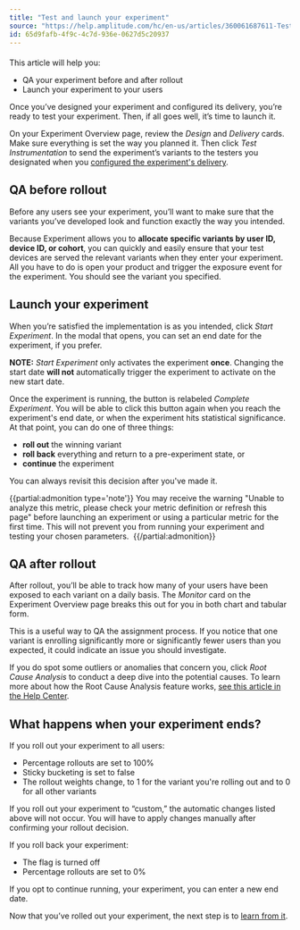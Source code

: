 ```yaml
---
title: "Test and launch your experiment"
source: "https://help.amplitude.com/hc/en-us/articles/360061687611-Test-and-launch-your-experiment"
id: 65d9fafb-4f9c-4c7d-936e-0627d5c20937
---
```


#### 
This article will help you:

* QA your experiment before and after rollout
* Launch your experiment to your users

Once you’ve designed your experiment and configured its delivery, you’re ready to test your experiment. Then, if all goes well, it’s time to launch it.

On your Experiment Overview page, review the *Design* and *Delivery* cards. Make sure everything is set the way you planned it. Then click *Test Instrumentation* to send the experiment’s variants to the testers you designated when you [configured the experiment's delivery](/experiment/workflow/configure-delivery).

## QA before rollout

Before any users see your experiment, you’ll want to make sure that the variants you’ve developed look and function exactly the way you intended.

Because Experiment allows you to **allocate specific variants by user ID, device ID, or cohort**, you can quickly and easily ensure that your test devices are served the relevant variants when they enter your experiment. All you have to do is open your product and trigger the exposure event for the experiment. You should see the variant you specified.

## Launch your experiment

When you’re satisfied the implementation is as you intended, click *Start Experiment*. In the modal that opens, you can set an end date for the experiment, if you prefer.

**NOTE:** *Start Experiment* only activates the experiment **once**. Changing the start date **will not** automatically trigger the experiment to activate on the new start date.

Once the experiment is running, the button is relabeled *Complete Experiment*. You will be able to click this button again when you reach the experiment's end date, or when the experiment hits statistical significance. At that point, you can do one of three things:

* **roll out** the winning variant
* **roll back** everything and return to a pre-experiment state, or
* **continue** the experiment

You can always revisit this decision after you've made it.

{{partial:admonition type='note'}}
 You may receive the warning "Unable to analyze this metric, please check your metric definition or refresh this page" before launching an experiment or using a particular metric for the first time. This will not prevent you from running your experiment and testing your chosen parameters. 
{{/partial:admonition}}

## QA after rollout

After rollout, you’ll be able to track how many of your users have been exposed to each variant on a daily basis. The *Monitor* card on the Experiment Overview page breaks this out for you in both chart and tabular form.

This is a useful way to QA the assignment process. If you notice that one variant is enrolling significantly more or significantly fewer users than you expected, it could indicate an issue you should investigate.

If you do spot some outliers or anomalies that concern you, click *Root Cause Analysis* to conduct a deep dive into the potential causes. To learn more about how the Root Cause Analysis feature works, [see this article in the Help Center](/analytics/root-cause-analysis).

## What happens when your experiment ends?

If you roll out your experiment to all users:

* Percentage rollouts are set to 100%
* Sticky bucketing is set to false
* The rollout weights change, to 1 for the variant you're rolling out and to 0 for all other variants

If you roll out your experiment to “custom,” the automatic changes listed above will not occur. You will have to apply changes manually after confirming your rollout decision.

If you roll back your experiment:

* The flag is turned off
* Percentage rollouts are set to 0%

If you opt to continue running, your experiment, you can enter a new end date.

Now that you’ve rolled out your experiment, the next step is to [learn from it](/experiment/workflow/experiment-learnings).
